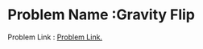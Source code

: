 # Problem Name :Gravity Flip 
 Problem Link : [Problem Link.](http://codeforces.com/contest/405/problem/A)

